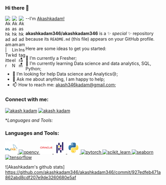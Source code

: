 ### Hi there 👋

--I'm [Akashkadam!](https://github.com/akashkadam346) 
<a href="https://twitter.com/IamAKASHKadam">
  <img align="left" alt="Akashkadam | Twitter" width="22px" src="https://cdn.jsdelivr.net/npm/simple-icons@v3/icons/twitter.svg" />
</a>
<a href="https://www.linkedin.com/in/akash-kadam-29578016a/">
  <img align="left" alt="Akashkadam LinkdeIN" width="22px" src="https://cdn.jsdelivr.net/npm/simple-icons@v3/icons/linkedin.svg" />
</a>
<a href="https://www.instagram.com/iamakash_kadam/">
  <img align="left" alt="Akashkadam Instagram" width="22px" src="https://cdn.jsdelivr.net/npm/simple-icons@v3/icons/instagram.svg" />
</a>
<br />
<br />

**akashkadam346/akashkadam346** is a ✨ _special_ ✨ repository because its `README.md` (this file) appears on your GitHub profile.

Here are some ideas to get you started:

- 🔭 I’m currently a Fresher;
- 🌱 I’m currently learning Data science and data analytics, SQL, Python;
- 🤔 I’m looking for help Data science and Analytics😢;
- 💬 Ask me about anything, I am happy to help;
- 📫 How to reach me: akash346kadam@gmail.com;

<h3 align="left">Connect with me:</h3>
<p align="left">
<a href="https://www.linkedin.com/in/akash-kadam-29578016a/" target="blank"><img align="center" src="https://raw.githubusercontent.com/rahuldkjain/github-profile-readme-generator/master/src/images/icons/Social/linked-in-alt.svg" alt="akash kadam" height="30" width="40" /></a>
<a href="https://www.kaggle.com/akashkadam346" target="blank"><img align="center" src="https://raw.githubusercontent.com/rahuldkjain/github-profile-readme-generator/master/src/images/icons/Social/kaggle.svg" alt="akash kadam" height="30" width="40" /></a>
  
  
**Languages and Tools:*
<h3 align="left">Languages and Tools:</h3>
 <a href="https://www.mysql.com/" target="_blank" rel="noreferrer"> <img src="https://raw.githubusercontent.com/devicons/devicon/master/icons/mysql/mysql-original-wordmark.svg" alt="mysql" width="40" height="40"/> </a> <a href="https://opencv.org/" target="_blank" rel="noreferrer"> <img src="https://www.vectorlogo.zone/logos/opencv/opencv-icon.svg" alt="opencv" width="40" height="40"/> </a> <a href="https://www.oracle.com/" target="_blank" rel="noreferrer"> <img src="https://raw.githubusercontent.com/devicons/devicon/master/icons/oracle/oracle-original.svg" alt="oracle" width="40" height="40"/> </a> <a href="https://pandas.pydata.org/" target="_blank" rel="noreferrer"> <img src="https://raw.githubusercontent.com/devicons/devicon/2ae2a900d2f041da66e950e4d48052658d850630/icons/pandas/pandas-original.svg" alt="pandas" width="40" height="40"/> </a> <a href="https://www.python.org" target="_blank" rel="noreferrer"> <img src="https://raw.githubusercontent.com/devicons/devicon/master/icons/python/python-original.svg" alt="python" width="40" height="40"/> </a> <a href="https://pytorch.org/" target="_blank" rel="noreferrer"> <img src="https://www.vectorlogo.zone/logos/pytorch/pytorch-icon.svg" alt="pytorch" width="40" height="40"/> </a> <a href="https://scikit-learn.org/" target="_blank" rel="noreferrer"> <img src="https://upload.wikimedia.org/wikipedia/commons/0/05/Scikit_learn_logo_small.svg" alt="scikit_learn" width="40" height="40"/> </a> <a href="https://seaborn.pydata.org/" target="_blank" rel="noreferrer"> <img src="https://seaborn.pydata.org/_images/logo-mark-lightbg.svg" alt="seaborn" width="40" height="40"/> </a> <a href="https://www.tensorflow.org" target="_blank" rel="noreferrer"> <img src="https://www.vectorlogo.zone/logos/tensorflow/tensorflow-icon.svg" alt="tensorflow" width="40" height="40"/> </a> </p>


![Akashkadam's github stats] https://github.com/akashkadam346/akashkadam346/commit/927edfeb471a862abd8cdf207e9de3260680e5af
